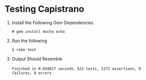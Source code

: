 Testing Capistrano
==================

 1. Install the Following Gem Dependencies
 
    `# gem install mocha echo`

 2. Run the following
    
    `$ rake test`
    
 3. Output Should Resemble
 
    `Finished in 0.859017 seconds.`
    `523 tests, 1271 assertions, 0 failures, 0 errors`
  